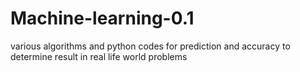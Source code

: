 # Machine-learning-0.1
various algorithms and python codes for prediction and accuracy to determine result in real life world problems
